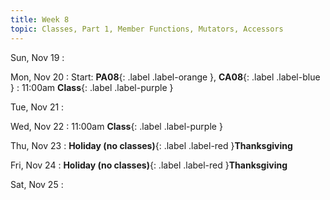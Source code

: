 ```yaml
---
title: Week 8
topic: Classes, Part 1, Member Functions, Mutators, Accessors
---
```

Sun, Nov 19
: 

Mon, Nov 20
: Start: **PA08**{: .label .label-orange }, **CA08**{: .label .label-blue }
: 11:00am **Class**{: .label .label-purple }


Tue, Nov 21
: 

Wed, Nov 22
: 11:00am **Class**{: .label .label-purple } 


Thu, Nov 23
: **Holiday (no classes)**{: .label .label-red }**Thanksgiving**


Fri, Nov 24
: **Holiday (no classes)**{: .label .label-red }**Thanksgiving**


Sat, Nov 25
: 

